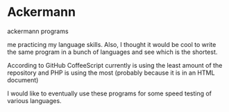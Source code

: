 # Ackermann
ackermann programs

me practicing my language skills. Also, I thought it would be cool to write the same program in a bunch of languages and see which is the shortest. 

According to GitHub CoffeeScript currently is using the least amount of the repository and PHP is using the most (probably because it is in an HTML document)

I would like to eventually use these programs for some speed testing of various languages. 
